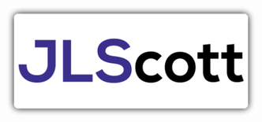 <div align="center">
  <a href="https://jlscott.co.uk">
    <img src="https://github.com/jlscott1999/jlscott1999/raw/main/images/logo.png">
  </a>
</div>